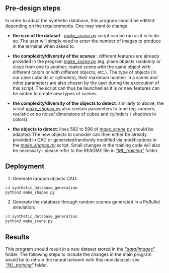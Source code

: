 ## Pre-design steps

In order to adapt the synthetic database, this program should be editted depending on the requierements. One may want to change:
- **the size of the dataset** : [*make_scene.py*](https://github.com/LouiseMassager/PandaPush_Depth_Reconstruction/blob/master/synthetic_database_generation/make_scene.py) script can be run as it is to do so. The user will simply need to enter the number of images to produce in the terminal when asked to.<br />

- **the complexity/diversity of the scenes** : different features are already provided in the program [*make_scene.py*](https://github.com/LouiseMassager/PandaPush_Depth_Reconstruction/blob/master/synthetic_database_generation/make_scene.py) (eg. place objects randomly or close from one to another, realise scene with the same object with different colors or with different objects, etc.). The type of objects (in our case cuboids or cylinders), their maximum number in a scene and other parameters are also chosen by the user during the excecution of this script. The script can thus be launched as it is or new features can be added to create new types of scenes.<br />

- **the complexity/diversity of the objects to detect**: similarly to above, the script [*make_shapes.py*](https://github.com/LouiseMassager/PandaPush_Depth_Reconstruction/blob/master/synthetic_database_generation/make_shapes.py) also contain parameters to tune (eg. random, realistic or no noise/ dimensions of cubes and cylinders / shadows in colors).<br />

- **the objects to detect**: lines 582 to 596 of [*make_scene.py*](https://github.com/LouiseMassager/PandaPush_Depth_Reconstruction/blob/master/synthetic_database_generation/make_scene.py) should be adapted. The new objects to consider can then either be already provided in CAD or generated/randomly modified via modifications in the [*make_shapes.py*](https://github.com/LouiseMassager/PandaPush_Depth_Reconstruction/blob/master/synthetic_database_generation/make_shapes.py) script. Small changes in the training code will also be necessary : please refer to the README file in [*"ML_training"*](https://github.com/LouiseMassager/PandaPush_Depth_Reconstruction/tree/master/ML_training) folder. 

## Deployment

1. Generate random objects CAD:
```bash
cd synthetic_database_generation
python3 make_shapes.py
```

2. Generate the database through random scenes generated in a PyBullet simulation:
```bash
cd synthetic_database_generation
python3 make_scene.py
```
## Results

This program should result in a new dataset stored in the [*"data/images"*](https://github.com/LouiseMassager/PandaPush_Depth_Reconstruction/tree/master/synthetic_database_generation/data/images) folder. The following steps to include the changes in the main program would be to retrain the neural network with this new dataset: see [*"ML_training"*](https://github.com/LouiseMassager/PandaPush_Depth_Reconstruction/tree/master/ML_training) folder.
